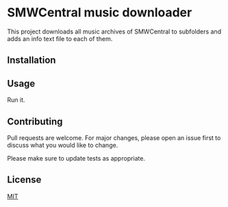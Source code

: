 # SMWCentral music downloader
This project downloads all music archives of SMWCentral to subfolders and adds an info text file to each of them.

## Installation


## Usage
Run it.

## Contributing
Pull requests are welcome. For major changes, please open an issue first to discuss what you would like to change.

Please make sure to update tests as appropriate.

## License
[MIT](https://choosealicense.com/licenses/mit/)
